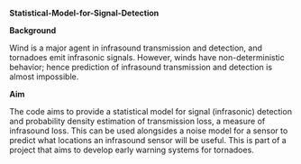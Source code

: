 **Statistical-Model-for-Signal-Detection**

**Background** 

Wind is a major agent in infrasound transmission and detection, and tornadoes emit infrasonic signals. However, winds have non-deterministic behavior; hence prediction of infrasound transmission and detection is almost impossible.


**Aim**

The code aims to provide a statistical model for signal (infrasonic) detection and probability density estimation of transmission loss, a measure of infrasound loss. This can be used alongsides a noise model for a sensor to predict what locations an infrasound sensor will be useful. This is part of a project that aims to develop early warning systems for tornadoes.
